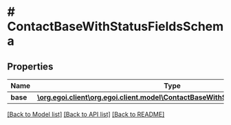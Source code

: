 # # ContactBaseWithStatusFieldsSchema

## Properties

Name | Type | Description | Notes
------------ | ------------- | ------------- | -------------
**base** | [**\org.egoi.client\org.egoi.client.model\ContactBaseWithStatusFieldsSchemaBase**](ContactBaseWithStatusFieldsSchemaBase.md) |  | [optional] 

[[Back to Model list]](../../README.md#documentation-for-models) [[Back to API list]](../../README.md#documentation-for-api-endpoints) [[Back to README]](../../README.md)


